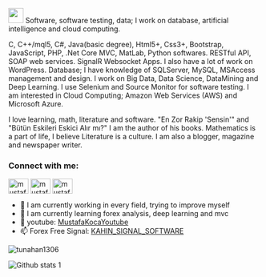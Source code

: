 <img src="https://raw.githubusercontent.com/iampavangandhi/iampavangandhi/master/gifs/Hi.gif" width="30px"> Software, software testing, data; I work on database, artificial intelligence and cloud computing.

C, C++/mql5, C#, Java(basic degree), Html5+, Css3+, Bootstrap, JavaScript, PHP, .Net Core MVC, MatLab, Python softwares. 
RESTful API, SOAP web services.
SignalR Websocket Apps.
I also have a lot of work on WordPress.
Database; I have knowledge of SQLServer, MySQL, MSAccess management and design. 
I work on Big Data, Data Science, DataMining and Deep Learning.
I use Selenium and Source Monitor for software testing.
I am interested in Cloud Computing; Amazon Web Services (AWS) and Microsoft Azure.

I love learning, math, literature and software. 
"En Zor Rakip 'Sensin'" and "Bütün Eskileri Eskici Alır mı?" I am the author of his books. Mathematics is a part of life, I believe Literature is a culture. I am also a blogger, magazine and newspaper writer.

<h3 align="left">Connect with me:</h3>
<p align="left">
<a href="https://twitter.com/mustafaakocaa99" target="blank"><img align="center" src="https://raw.githubusercontent.com/rahuldkjain/github-profile-readme-generator/master/src/images/icons/Social/twitter.svg" alt="mustafaakocaa99" height="30" width="40" /></a>
<a href="https://linkedin.com/in/mustafakoca99" target="blank"><img align="center" src="https://raw.githubusercontent.com/rahuldkjain/github-profile-readme-generator/master/src/images/icons/Social/linked-in-alt.svg" alt="mustafakoca99" height="30" width="40" /></a>
<a href="https://instagram.com/mustafakoca99" target="blank"><img align="center" src="https://raw.githubusercontent.com/rahuldkjain/github-profile-readme-generator/master/src/images/icons/Social/instagram.svg" alt="mustafakoca99" height="30" width="40" /></a>
</p>

- 🔭 I am currently working in every field, trying to improve myself
- 🌱 I am currently learning forex analysis, deep learning and mvc
- 🤔 youtube: [MustafaKocaYoutube](https://www.youtube.com/channel/UCEOgptjepYwXTh1wtBlwVgA)
- 📫 Forex Free Signal: [KAHIN_SIGNAL_SOFTWARE](https://t.me/KahinFreeSignals)

<p><img align="center" src="https://github-readme-stats.vercel.app/api?username=tunahan1306&show_icons=true&theme=gradient&locale=tr" alt="tunahan1306" /></p>

![Github stats 1](https://github-readme-stats.vercel.app/api/top-langs/?username=tunahan1306&langs_count=8&locale=tr)
